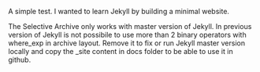 A simple test.
I wanted to learn Jekyll by building a minimal website.

The Selective Archive only works with master version of Jekyll. In previous version of Jekyll is not possibile to use more than 2 binary operators with where_exp in archive layout. Remove it to fix or run Jekyll master version locally and copy the _site content in docs folder to be able to use it in github.
